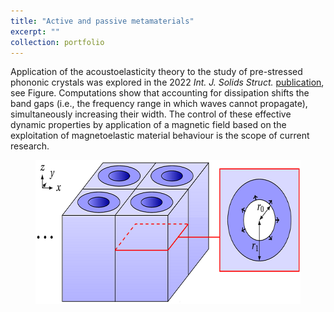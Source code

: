 ```yaml
---
title: "Active and passive metamaterials"
excerpt: ""
collection: portfolio
---
```


Application of the acoustoelasticity theory to the study of pre-stressed phononic crystals was explored in the 2022 <i>Int. J. Solids Struct.</i> [publication](/publication/2022-02-26-ijss.md), see Figure. Computations show that accounting for dissipation shifts the band gaps (i.e., the frequency range in which waves cannot propagate), simultaneously increasing their width. The control of these effective dynamic properties by application of a magnetic field based on the exploitation of magnetoelastic material behaviour is the scope of current research.

<figure>
    <img src="/images/QLV.png" width="548" height="230" alt="Phononic crystal">
</figure>